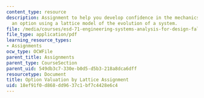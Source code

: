```yaml
---
content_type: resource
description: Assignment to help you develop confidence in the mechanics of evaluating
  an option using a lattice model of the evolution of a system.
file: /media/courses/esd-71-engineering-systems-analysis-for-design-fall-2008/18ef91f0d868dd9637c1bf7c4428e6c4_lattice_value.pdf
file_type: application/pdf
learning_resource_types:
- Assignments
ocw_type: OCWFile
parent_title: Assignments
parent_type: CourseSection
parent_uid: 549db3c7-330e-b0d5-d5b3-218a8dca6dff
resourcetype: Document
title: Option Valuation by Lattice Assignment
uid: 18ef91f0-d868-dd96-37c1-bf7c4428e6c4
---
```

